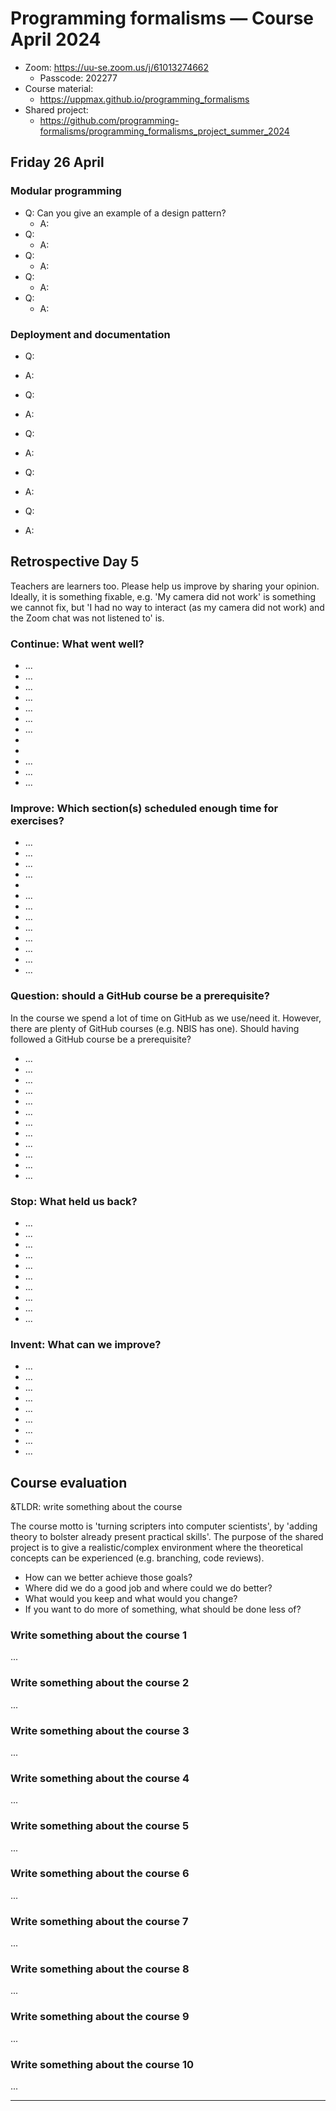 # Programming formalisms — Course April 2024

- Zoom:  https://uu-se.zoom.us/j/61013274662 
  - Passcode: 202277
- Course material: 
  - https://uppmax.github.io/programming_formalisms
- Shared project: 
  - https://github.com/programming-formalisms/programming_formalisms_project_summer_2024

## Friday 26 April

### Modular programming

- Q: Can you give an example of a design pattern? 
    - A:
- Q: 
    - A:
- Q: 
    - A:
- Q: 
    - A:
- Q: 
    - A:

### Deployment and documentation

- Q:
- A:

- Q:
- A:

- Q:
- A:

- Q:
- A:

- Q:
- A:


## Retrospective Day 5

Teachers are learners too. Please help us improve by sharing your opinion.
Ideally, it is something fixable, e.g. 'My camera did not work' is something
we cannot fix, but 'I had no way to interact (as my camera did not work) and the Zoom chat was not listened to' is.

### Continue: What went well?

- ...
- ...
- ...
- ...
- ...
- ...
- ...
- 
- 
- ...
- ...
- ...

### Improve: Which section(s) scheduled enough time for exercises?

- ...
- ...
- ...
- ...
- 
- ...
- ...
- ...
- ...
- ...
- ...
- ...
- ...

### Question: should a GitHub course be a prerequisite?

In the course we spend a lot of time on GitHub as we use/need it. 
However, there are plenty of GitHub courses (e.g. NBIS has one).
Should having followed a GitHub course be a prerequisite?

- ...
- ...
- ...
- ...
- ...
- ...
- ...
- ...
- ...
- ...
- ...
- ...


### Stop: What held us back?

- ...
- ...
- ...
- ...
- ...
- ...
- ...
- ...
- ...
- ...

### Invent: What can we improve?

- ...
- ...
- ...
- ...
- ...
- ...
- ...
- ...
- ...

## Course evaluation

&TLDR: write something about the course

The course motto is 'turning scripters into computer scientists',
by 'adding theory to bolster already present practical skills'.
The purpose of the shared project is to give a realistic/complex environment
where the theoretical concepts can be experienced (e.g. branching, code reviews).

- How can we better achieve those goals?
- Where did we do a good job and where could we do better?
- What would you keep and what would you change? 
- If you want to do more of something, what should be done less of?

### Write something about the course 1

...

### Write something about the course 2

...

### Write something about the course 3

...

### Write something about the course 4

...

### Write something about the course 5

...

### Write something about the course 6

...

### Write something about the course 7

...

### Write something about the course 8

...

### Write something about the course 9

...

### Write something about the course 10

...


--- 
